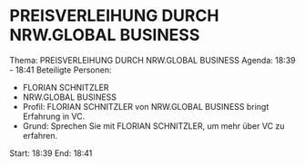 # PREISVERLEIHUNG DURCH NRW.GLOBAL BUSINESS
Thema: PREISVERLEIHUNG DURCH NRW.GLOBAL BUSINESS
Agenda: 18:39 - 18:41
Beteiligte Personen:
- FLORIAN SCHNITZLER
- NRW.GLOBAL BUSINESS
- Profil: FLORIAN SCHNITZLER von NRW.GLOBAL BUSINESS bringt Erfahrung in VC.
- Grund: Sprechen Sie mit FLORIAN SCHNITZLER, um mehr über VC zu erfahren.

Start: 18:39
End: 18:41
